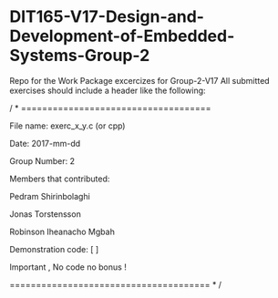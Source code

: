 # DIT165-V17-Design-and-Development-of-Embedded-Systems-Group-2
Repo for the Work Package excercizes for Group-2-V17
All submitted exercises should include a header like the following:

/ * ====================================

File name: exerc_x_y.c (or cpp)

Date: 2017-mm-dd

Group Number: 2

Members that contributed:

Pedram Shirinbolaghi

Jonas Torstensson

Robinson Iheanacho Mgbah 

Demonstration code: [ ]

Important , No code no bonus !

====================================== * /
